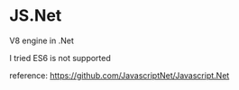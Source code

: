 # JS.Net
V8 engine in .Net

I tried ES6 is not supported 

reference: https://github.com/JavascriptNet/Javascript.Net 
